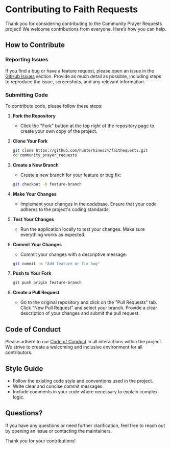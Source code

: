 # Contributing to Faith Requests

Thank you for considering contributing to the Community Prayer Requests project! We welcome contributions from everyone. Here’s how you can help.

## How to Contribute

### Reporting Issues
If you find a bug or have a feature request, please open an issue in the [GitHub Issues](https://github.com/hunterhines34/community_prayer_requests/issues) section. Provide as much detail as possible, including steps to reproduce the issue, screenshots, and any relevant information.

### Submitting Code
To contribute code, please follow these steps:

1. **Fork the Repository**
   - Click the "Fork" button at the top right of the repository page to create your own copy of the project.

2. **Clone Your Fork**
   ```bash
   git clone https://github.com/hunterhines34/faithequests.git
   cd community_prayer_requests
   ```

3. **Create a New Branch**
   - Create a new branch for your feature or bug fix:
   ```bash
   git checkout -b feature-branch
   ```

4. **Make Your Changes**
   - Implement your changes in the codebase. Ensure that your code adheres to the project's coding standards.

5. **Test Your Changes**
   - Run the application locally to test your changes. Make sure everything works as expected.

6. **Commit Your Changes**
   - Commit your changes with a descriptive message:
   ```bash
   git commit -m "Add feature or fix bug"
   ```

7. **Push to Your Fork**
   ```bash
   git push origin feature-branch
   ```

8. **Create a Pull Request**
   - Go to the original repository and click on the "Pull Requests" tab. Click "New Pull Request" and select your branch. Provide a clear description of your changes and submit the pull request.

## Code of Conduct
Please adhere to our [Code of Conduct](CODE_OF_CONDUCT.md) in all interactions within the project. We strive to create a welcoming and inclusive environment for all contributors.

## Style Guide
- Follow the existing code style and conventions used in the project.
- Write clear and concise commit messages.
- Include comments in your code where necessary to explain complex logic.

## Questions?
If you have any questions or need further clarification, feel free to reach out by opening an issue or contacting the maintainers.

Thank you for your contributions!
